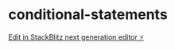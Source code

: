 # conditional-statements

[Edit in StackBlitz next generation editor ⚡️](https://stackblitz.com/~/github.com/Ashwanth2310/conditional-statements)